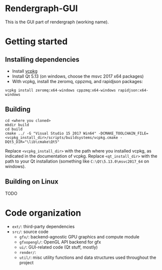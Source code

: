 Rendergraph-GUI
====================================

This is the GUI part of rendergraph (working name).

# Getting started

## Installing dependencies

* Install [vcpkg](https://github.com/microsoft/vcpkg)
* Install Qt 5.13 (on windows, choose the msvc 2017 x64 packages)
* With vcpkg, install the zeromq, cppzmq, and rapidjson packages:
```
vcpkg install zeromq:x64-windows cppzmq:x64-windows rapidjson:x64-windows
```

## Building
```
cd <where you cloned>
mkdir build
cd build
cmake ../ -G "Visual Studio 15 2017 Win64" -DCMAKE_TOOLCHAIN_FILE=<vcpkg_install_dir>/scripts/buildsystems/vcpkg.cmake -DQt5_DIR="\lib\cmake\Qt5"
```
Replace `<vcpkg_install_dir>` with the path where you installed vcpkg, as indicated in the documentation of vcpkg. Replace `<qt_install_dir>` with the path to your Qt installation (something like `C:\Qt\5.13.0\msvc2017_64` on windows).

## Building on Linux
TODO

# Code organization

* `ext/`: third-party dependencies
* `src/`: source code
    * `gfx/`: backend-agnostic GPU graphics and compute module
    * `gfxopengl/`: OpenGL API backend for gfx
    * `ui/`: GUI-related code (Qt stuff, mostly)
    * `render/`:
    * `util/`: misc utility functions and data structures used throughout the project
